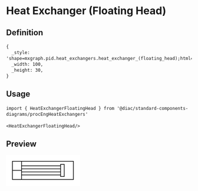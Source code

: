 # Heat Exchanger (Floating Head)

## Definition

```
{
  _style: 'shape=mxgraph.pid.heat_exchangers.heat_exchanger_(floating_head);html=1;pointerEvents=1;align=center;verticalLabelPosition=bottom;verticalAlign=top;dashed=0;',
  _width: 100,
  _height: 30,
}
```

## Usage

```
import { HeatExchangerFloatingHead } from '@diac/standard-components-diagrams/procEngHeatExchangers'

<HeatExchangerFloatingHead/>
```

## Preview

<img src="./heat-exchanger-floating-head.png" width="200"/>
